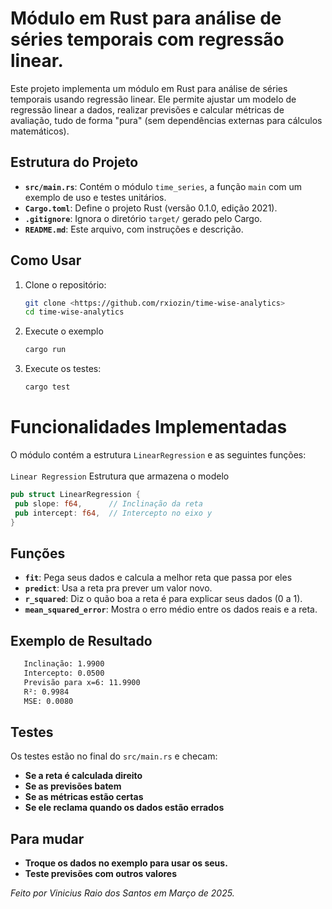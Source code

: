 # Módulo em Rust para análise de séries temporais com regressão linear.
Este projeto implementa um módulo em Rust para análise de séries temporais usando regressão linear. Ele permite ajustar um modelo de regressão linear a dados, realizar previsões e calcular métricas de avaliação, tudo de forma "pura" (sem dependências externas para cálculos matemáticos).

## Estrutura do Projeto

- **`src/main.rs`**: Contém o módulo `time_series`, a função `main` com um exemplo de uso e testes unitários.
- **`Cargo.toml`**: Define o projeto Rust (versão 0.1.0, edição 2021).
- **`.gitignore`**: Ignora o diretório `target/` gerado pelo Cargo.
- **`README.md`**: Este arquivo, com instruções e descrição.

## Como Usar
1. Clone o repositório:
   ```bash
   git clone <https://github.com/rxiozin/time-wise-analytics>
   cd time-wise-analytics

2. Execute o exemplo
   ```bash
   cargo run 

3. Execute os testes:
   ```bash
   cargo test


# Funcionalidades Implementadas
O módulo contém a estrutura `LinearRegression` e as seguintes funções:<br>
<br>
`Linear Regression`
Estrutura que armazena o modelo
   ```rust
  pub struct LinearRegression {
    pub slope: f64,      // Inclinação da reta
    pub intercept: f64,  // Intercepto no eixo y
   }
```
## Funções
- **`fit`**: Pega seus dados e calcula a melhor reta que passa por eles
- **`predict`**: Usa a reta pra prever um valor novo.
- **`r_squared`**: Diz o quão boa a reta é para explicar seus dados (0 a 1).
- **`mean_squared_error`**: Mostra o erro médio entre os dados reais e a reta.

## Exemplo de Resultado
```bash
   Inclinação: 1.9900
   Intercepto: 0.0500
   Previsão para x=6: 11.9900
   R²: 0.9984
   MSE: 0.0080
```
## Testes

Os testes estão no final do `src/main.rs` e checam:

- **Se a reta é calculada direito**
- **Se as previsões batem**
- **Se as métricas estão certas**
- **Se ele reclama quando os dados estão errados**
## Para mudar
- **Troque os dados no exemplo para usar os seus.**
- **Teste previsões com outros valores**

*_Feito por Vinicius Raio dos Santos em Março de 2025._*


